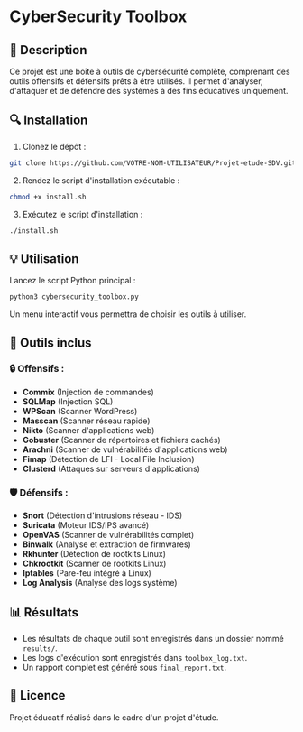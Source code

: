 
# CyberSecurity Toolbox

## 📌 Description
Ce projet est une boîte à outils de cybersécurité complète, comprenant des outils offensifs et défensifs prêts à être utilisés. Il permet d'analyser, d'attaquer et de défendre des systèmes à des fins éducatives uniquement.

## 🔍 Installation
1. Clonez le dépôt :
```bash
git clone https://github.com/VOTRE-NOM-UTILISATEUR/Projet-etude-SDV.git
```
2. Rendez le script d'installation exécutable :
```bash
chmod +x install.sh
```
3. Exécutez le script d'installation :
```bash
./install.sh
```

## 💡 Utilisation
Lancez le script Python principal :
```bash
python3 cybersecurity_toolbox.py
```
Un menu interactif vous permettra de choisir les outils à utiliser.

## 📑 Outils inclus
### 🔒 Offensifs :
- **Commix** (Injection de commandes)
- **SQLMap** (Injection SQL)
- **WPScan** (Scanner WordPress)
- **Masscan** (Scanner réseau rapide)
- **Nikto** (Scanner d'applications web)
- **Gobuster** (Scanner de répertoires et fichiers cachés)
- **Arachni** (Scanner de vulnérabilités d'applications web)
- **Fimap** (Détection de LFI - Local File Inclusion)
- **Clusterd** (Attaques sur serveurs d'applications)

### 🛡️ Défensifs :
- **Snort** (Détection d'intrusions réseau - IDS)
- **Suricata** (Moteur IDS/IPS avancé)
- **OpenVAS** (Scanner de vulnérabilités complet)
- **Binwalk** (Analyse et extraction de firmwares)
- **Rkhunter** (Détection de rootkits Linux)
- **Chkrootkit** (Scanner de rootkits Linux)
- **Iptables** (Pare-feu intégré à Linux)
- **Log Analysis** (Analyse des logs système)

## 📊 Résultats
- Les résultats de chaque outil sont enregistrés dans un dossier nommé `results/`.
- Les logs d'exécution sont enregistrés dans `toolbox_log.txt`.
- Un rapport complet est généré sous `final_report.txt`.

## 📄 Licence
Projet éducatif réalisé dans le cadre d'un projet d'étude.

